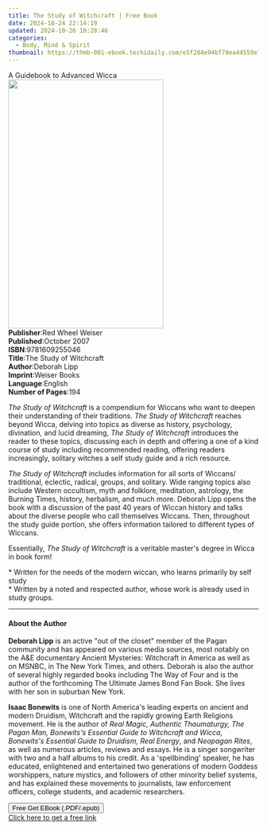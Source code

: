```yaml
---
title: The Study of Witchcraft | Free Book
date: 2024-10-24 22:14:19
updated: 2024-10-26 10:28:46
categories:
  - Body, Mind & Spirit
thumbnail: https://thmb-001-ebook.techidaily.com/e5f204e94bf78ea44559e7246d1e5b7a17e0c953b582b3eadfacc985dcb75238.jpg
---
```

<main id="book-container">
  <div class="flex flex-col">
    <div class="book-brief flex-1 py-6 px-4 sm:p-6 md:py-10 md:px-8">
      <!-- brief-->
      <div class="book-brief-main">A Guidebook to Advanced Wicca</div>
    </div>
    <div
      class="book-meta-info flex-1 grid gap-4 col-start-1 col-end-3 row-start-1 sm:mb-6 sm:grid-cols-4 lg:gap-6 lg:col-start-2 lg:row-end-6 lg:row-span-6 lg:mb-0"
    >
      <div
        class="book-meta-info-left place-content-center mt-4 p-4 text-sm leading-6 col-start-2 col-span-2 dark:text-slate-400"
      >
        <img
          class="w-full h-500 object-cover rounded-lg sm:h-255 sm:col-span-2 lg:col-span-full"
          src="https://img-001-ebook.techidaily.com/2ae137695d396a626c8a2891952f1067335771eec8ab15f79e42e8af849c94c9.jpg"
          alt=""
          width="312"
          height="500"
        />
      </div>
      <div
        class="book-meta-info-right mt-2 col-start-1 row-start-2 col-span-3 self-center"
      >
        <!-- meta data  -->
        <div class="flex flex-col px-4 md:px-8">
          <div class="flex-1">
            <strong>Publisher</strong>:<span class="px-2"
              >Red Wheel Weiser</span
            >
          </div>
          <div class="flex-1">
            <strong>Published</strong>:<span class="px-2">October 2007</span>
          </div>
          <div class="flex-1">
            <strong>ISBN</strong>:<span class="px-2">9781609255046</span>
          </div>
          <div class="flex-1">
            <strong>Title</strong>:<span class="px-2"
              >The Study of Witchcraft</span
            >
          </div>
          <div class="flex-1">
            <strong>Author</strong>:<span class="px-2">Deborah Lipp</span>
          </div>
          <div class="flex-1">
            <strong>Imprint</strong>:<span class="px-2">Weiser Books</span>
          </div>
          <div class="flex-1">
            <strong>Language</strong>:<span class="px-2">English</span>
          </div>
          <div class="flex-1">
            <strong>Number of Pages</strong>:<span class="px-2">194</span>
          </div>
        </div>
      </div>
    </div>
    <div class="book-description flex-1 py-6 px-4 sm:p-6 md:py-10 md:px-8">
      <div class="book-description-main">
        <div accordion-content="" id="description">
          <p>
            <i>The Study of Witchcraft</i> is a compendium for Wiccans who want
            to deepen their understanding of their traditions.&nbsp;<i
              >The Study of Witchcraft</i
            >
            reaches beyond Wicca, delving into topics as diverse as history,
            psychology, divination, and lucid dreaming,
            <i>The Study of Witchcraft</i> introduces the reader to these
            topics, discussing each in depth and offering a one of a kind course
            of study including recommended reading, offering readers
            increasingly, solitary witches a self study guide and a rich
            resource.
          </p>
          <p>
            <i>The Study of Witchcraft</i> includes information for all sorts of
            Wiccans/ traditional, eclectic, radical, groups, and solitary. Wide
            ranging topics also include Western occultism, myth and folklore,
            meditation, astrology, the Burning Times, history, herbalism, and
            much more. Deborah Lipp opens the book with a discussion of the past
            40 years of Wiccan history and talks about the diverse people who
            call themselves Wiccans. Then, throughout the study guide portion,
            she offers information tailored to different types of Wiccans.
          </p>
          <p>
            Essentially, <i>The Study of Witchcraft</i> is a veritable master's
            degree in Wicca in book form!
          </p>
          <p>
            * Written for the needs of the modern wiccan, who learns primarily
            by self study<br />
            * Written by a noted and respected author, whose work is already
            used in study groups.
          </p>
        </div>
        <div class="accordion-fader"></div>
      </div>
    </div>
    <div class="book-excerpts flex-1 py-6 px-4 sm:p-6 md:py-10 md:px-8">
      <!-- excerpts-->
      <div class="book-excerpts-main">
        <hr />
        <h4 class="placeholder placeholder-heading">
          <span>About the Author</span>
        </h4>
        <p>
          <b>Deborah Lipp</b> is an active "out of the closet" member of the
          Pagan community and has appeared on various media sources, most
          notably on the A&amp;E documentary Ancient Mysteries: Witchcraft in
          America as well as on MSNBC, in The New York Times, and others.
          Deborah is also the author of several highly regarded books including
          The Way of Four and is the author of the forthcoming The Ultimate
          James Bond Fan Book. She lives with her son in suburban New York.
        </p>
        <p>
          <b>Isaac Bonewits</b> is one of North America's leading experts on
          ancient and modern Druidism, Witchcraft and the rapidly growing Earth
          Religions movement. He is the author of
          <i
            >Real Magic, Authentic Thaumaturgy, The Pagan Man, Bonewits's
            Essential Guide to Witchcraft and Wicca, Bonewits's Essential Guide
            to Druidism, Real Energy</i
          >, and <i>Neopagan Rites</i>, as well as numerous articles, reviews
          and essays. He is a singer songwriter with two and a half albums to
          his credit. As a 'spellbinding' speaker, he has educated, enlightened
          and entertained two generations of modern Goddess worshippers, nature
          mystics, and followers of other minority belief systems, and has
          explained these movements to journalists, law enforcement officers,
          college students, and academic researchers.
        </p>
        <p></p>
      </div>
    </div>
    <div
      class="book-about-author flex-1 py-6 px-4 sm:p-6 md:py-10 md:px-8"
    ></div>
    <div class="book-free-get flex-1 py-6 px-4 sm:p-6 md:py-10 md:px-8">
      <button
        id="btn-free-get"
        class="bg-blue-500 hover:bg-blue-700 text-white font-bold py-2 px-4 rounded"
      >
        Free Get EBook (.PDF/.epub)
      </button>
      <div id="countdown-display" class="px-2 text-lg mt-2"></div>
      <a
        id="free-link"
        class="hidden bg-blue-500 hover:bg-blue-700 text-white font-bold py-2 px-4 rounded"
        href="https://www.ebooks.com/en-us/book/1126083/the-study-of-witchcraft/deborah-lipp/"
        target="_blank"
        >Click here to get a free link</a
      >
    </div>
    <script>
      let countdownTime = 0;
      let countdownInterval = null;
      document
        .getElementById('btn-free-get')
        .addEventListener('click', startCountdown);
      function startCountdown() {
        countdownTime = new Date().getTime() + 60000 * 3;
        countdownInterval = setInterval(updateCountdown, 1000);
        document.getElementById('btn-free-get').disabled = true;
        document
          .getElementById('btn-free-get')
          .classList.add('bg-gray-500', 'cursor-not-allowed');
      }
      function updateCountdown() {
        let currentTime = new Date().getTime();
        let timeLeft = countdownTime - currentTime;
        let secondsLeft = Math.floor(timeLeft / 1000);
        document.getElementById('countdown-display').innerHTML =
          `Remaining time: ${secondsLeft} seconds.`;
        if (secondsLeft <= 0) {
          clearInterval(countdownInterval);
          document.getElementById('btn-free-get').classList.add('hidden');
          document.getElementById('free-link').classList.remove('hidden');
          document.getElementById('countdown-display').innerHTML = '';
        }
      }
    </script>
  </div>
</main>
